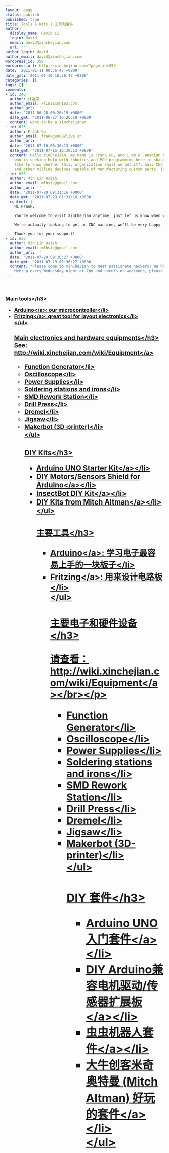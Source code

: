 ```yaml
---
layout: page
status: publish
published: true
title: Tools & Kits | 工具和套件
author:
  display_name: David Li
  login: david
  email: david@xinchejian.com
  url: ''
author_login: david
author_email: david@xinchejian.com
wordpress_id: 359
wordpress_url: http://xinchejian.com/?page_id=359
date: '2011-01-11 00:56:47 +0800'
date_gmt: '2011-01-10 16:56:47 +0800'
categories: []
tags: []
comments:
- id: 240
  author: 林靖深
  author_email: xlin21cn@163.com
  author_url: ''
  date: '2011-06-28 00:26:19 +0800'
  date_gmt: '2011-06-27 16:26:19 +0800'
  content: want to be a Xinchejianer
- id: 625
  author: Frank Gu
  author_email: frankgu968@live.cn
  author_url: ''
  date: '2011-07-16 00:30:13 +0800'
  date_gmt: '2011-07-15 16:30:13 +0800'
  content: Hello XinCheJian, my name is Frank Gu, and i am a Canadian born Chinese
    who is seeking help with robotics and MCU programming here in shanghai. I would
    like to know whether this, organization shall we put it?, have CNC milling machines
    and other milling devices capable of manufacturing custom parts. Thank you!
- id: 635
  author: Min Lin Hsieh
  author_email: mlhsie@gmail.com
  author_url: ''
  date: '2011-07-29 09:31:16 +0800'
  date_gmt: '2011-07-29 01:31:16 +0800'
  content: |-
    Hi Frank,

    You're welcome to visit XinCheJian anytime, just let us know when you're coming by sending an email to staff@xinchejian.com.

    We're actually looking to get an CNC machine, we'll be very happy if you have one to donate!

    Thank you for your support!
- id: 636
  author: Min Lin Hsieh
  author_email: mlhsie@gmail.com
  author_url: ''
  date: '2011-07-29 09:36:27 +0800'
  date_gmt: '2011-07-29 01:36:27 +0800'
  content: "Please come to XinCheJian to meet passionate hackers! We have Hackers
    Meetup every Wednesday night at 7pm and events on weekends, please check out here:\r\n\r\nhttp:&#47;&#47;xinchejian.com&#47;event&#47;"
---
```

<p><!--:en--><br />
<h3>Main tools<&#47;h3></p>
<ul>
<li><a href="http:&#47;&#47;www.arduino.cc&#47;">Arduino<&#47;a>: our microcontroller<&#47;li>
<li><a href="http:&#47;&#47;fritzing.org&#47;">Fritzing<&#47;a>: great tool for layout electronics<&#47;li><br />
<&#47;ul></p>
<h3>Main electronics and hardware equipments<&#47;h3><br />
See: <a href="http:&#47;&#47;wiki.xinchejian.com&#47;wiki&#47;Equipment">http:&#47;&#47;wiki.xinchejian.com&#47;wiki&#47;Equipment<&#47;a></p>
<ul>
<li>Function Generator<&#47;li>
<li>Oscilloscope<&#47;li>
<li>Power Supplies<&#47;li>
<li>Soldering stations and irons<&#47;li>
<li>SMD Rework Station<&#47;li>
<li>Drill Press<&#47;li>
<li>Dremel<&#47;li>
<li>Jigsaw<&#47;li>
<li>Makerbot (3D-printer)<&#47;li><br />
<&#47;ul></p>
<h3>DIY Kits<&#47;h3></p>
<ul>
<li><a href="http:&#47;&#47;xinchejian.com&#47;tools-%e5%b7%a5%e5%85%b7&#47;arduino-starter-kit&#47;">Arduino UNO Starter Kit<&#47;a><&#47;li>
<li><a href="http:&#47;&#47;xinchejian.com&#47;tools-%e5%b7%a5%e5%85%b7&#47;diy-motorssensors-shield-for-arduino&#47;">DIY Motors&#47;Sensors Shield for Arduino<&#47;a><&#47;li>
<li><a href="http:&#47;&#47;xinchejian.com&#47;tools-%e5%b7%a5%e5%85%b7&#47;insectbot-diy-kit&#47;">InsectBot DIY Kit<&#47;a><&#47;li>
<li><a href="http:&#47;&#47;xinchejian.com&#47;tools-%e5%b7%a5%e5%85%b7&#47;diy-kits-from-mitch-altman&#47;">DIY Kits from Mitch Altman<&#47;a><&#47;li><br />
<&#47;ul><!--:--><!--:zh--><br />
<h3>主要工具<&#47;h3></p>
<ul>
<li> <a href="http:&#47;&#47;www.arduino.cc&#47;">Arduino<&#47;a>: 学习电子最容易上手的一块板子<&#47;li>
<li> <a href="http:&#47;&#47;fritzing.org&#47;">Fritzing<&#47;a>: 用来设计电路板<&#47;li><br />
<&#47;ul></p>
<p><h3>主要电子和硬件设备<&#47;h3></p>
<p>请查看：<a href="http:&#47;&#47;wiki.xinchejian.com&#47;wiki&#47;Equipment">http:&#47;&#47;wiki.xinchejian.com&#47;wiki&#47;Equipment<&#47;a><&#47;br><&#47;p></p>
<ul>
<li>Function Generator<&#47;li>
<li>Oscilloscope<&#47;li>
<li>Power Supplies<&#47;li>
<li>Soldering stations and irons<&#47;li>
<li>SMD Rework Station<&#47;li>
<li>Drill Press<&#47;li>
<li>Dremel<&#47;li>
<li>Jigsaw<&#47;li>
<li>Makerbot (3D-printer)<&#47;li><br />
<&#47;ul></p>
<p><h3>DIY 套件<&#47;h3></p>
<ul>
<li><a href="http:&#47;&#47;xinchejian.com&#47;tools-%e5%b7%a5%e5%85%b7&#47;arduino-starter-kit&#47;?lang=zh">Arduino UNO 入门套件<&#47;a><&#47;li>
<li><a href="http:&#47;&#47;xinchejian.com&#47;tools-%e5%b7%a5%e5%85%b7&#47;diy-motorssensors-shield-for-arduino&#47;?lang=zh">DIY Arduino兼容电机驱动&#47;传感器扩展板<&#47;a><&#47;li>
<li><a href="http:&#47;&#47;xinchejian.com&#47;tools-%e5%b7%a5%e5%85%b7&#47;insectbot-diy-kit&#47;?lang=zh">虫虫机器人套件<&#47;a><&#47;li>
<li><a href="http:&#47;&#47;xinchejian.com&#47;tools-%e5%b7%a5%e5%85%b7&#47;diy-kits-from-mitch-altman&#47;?lang=zh">大牛创客米奇奥特曼 (Mitch Altman) 好玩的套件<&#47;a><&#47;li><br />
<&#47;ul><br />
<!--:--></p>
